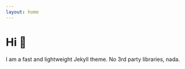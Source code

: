 ```yaml
---
layout: home
---
```


# Hi 👋

I am a fast and lightweight Jekyll theme. No 3rd party libraries, nada.
